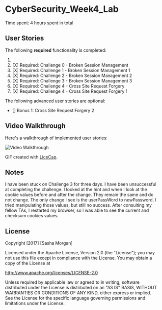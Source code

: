 # CyberSecurity_Week4_Lab

Time spent: 4 hours spent in total 

## User Stories


The following **required** functionality is completed:

1. 
1. [X]  Required: Challenge 0 - Broken Session Management
1. [X]  Required: Challenge 1 - Broken Session Management 1
1. [X]  Required: Challenge 2 - Broken Session Management 2
1. [X]  Required: Challenge 3 - Broken Session Management 3
1. [X]  Required: Challenge 4 - Cross Site Request Forgery 
1. [X]  Required: Challenge 4 - Cross Site Request Forgery 1


The following advanced user stories are optional:

* []  Bonus 1: Cross Site Request Forgery 2



## Video Walkthrough


Here's a walkthrough of implemented user stories:

<img src='http://i.imgur.com/XTNu8mt.gif' title='Video Walkthrough' width='' alt='Video Walkthrough' />

GIF created with [LiceCap](http://www.cockos.com/licecap/).

## Notes
   I have been stuck on Challenge 3 for three days.  I have been unsuccessful at completing the challenge.  I looked at the hint and when I look at the cookie values before and after the change.  They remain the same and do not change.  The only change I see is the userPassWord to newPassword.  I tried manipulating those values, but still no success.  After consulting my fellow TAs, I restarted my browser, so I was able to see the current and checksum cookies values.

## License

Copyright [2017] [Sasha Morgan]

Licensed under the Apache License, Version 2.0 (the "License");
you may not use this file except in compliance with the License.
You may obtain a copy of the License at

http://www.apache.org/licenses/LICENSE-2.0

Unless required by applicable law or agreed to in writing, software
distributed under the License is distributed on an "AS IS" BASIS,
WITHOUT WARRANTIES OR CONDITIONS OF ANY KIND, either express or implied.
See the License for the specific language governing permissions and
limitations under the License.
